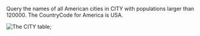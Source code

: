 Query the names of all American cities in CITY with populations larger than 120000. The CountryCode for America is USA.


![The CITY table](https://s3.amazonaws.com/hr-challenge-images/8137/1449729804-f21d187d0f-CITY.jpg);